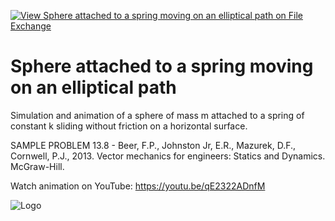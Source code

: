 [![View Sphere attached to a spring moving on an elliptical path on File Exchange](https://www.mathworks.com/matlabcentral/images/matlab-file-exchange.svg)](https://www.mathworks.com/matlabcentral/fileexchange/91590-sphere-attached-to-a-spring-moving-on-an-elliptical-path)
# Sphere attached to a spring moving on an elliptical path
Simulation and animation of a sphere of mass m attached to a spring of constant k sliding without friction on a horizontal surface.

SAMPLE PROBLEM 13.8 - Beer, F.P., Johnston Jr, E.R., Mazurek, D.F., Cornwell, P.J., 2013. Vector mechanics for engineers: Statics and Dynamics. McGraw-Hill.


Watch animation on YouTube: https://youtu.be/qE2322ADnfM


![Logo](https://www.mathworks.com/matlabcentral/mlc-downloads/downloads/69087746-eb99-4c1d-96e6-1e2921b999db/55863e7a-1e97-4111-9778-820537b93e71/images/1620140752.png)

